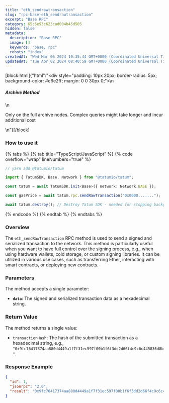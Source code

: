 ```yaml
---
title: "eth_sendrawtransaction"
slug: "rpc-base-eth_sendrawtransaction"
excerpt: "Base RPC"
category: 65c5e93c623cad004b45d505
hidden: false
metadata: 
  description: "Base RPC"
  image: []
  keywords: "base, rpc"
  robots: "index"
createdAt: "Wed Mar 06 2024 10:35:44 GMT+0000 (Coordinated Universal Time)"
updatedAt: "Tue Apr 02 2024 08:40:59 GMT+0000 (Coordinated Universal Time)"
---
```

[block:html]{"html":"<div style=\"padding: 10px 20px; border-radius: 5px; background-color: #e6e2ff; margin: 0 0 30px 0;\">\n  <h5>Archive Method</h5>\n  <p>Only on the full archive nodes. Complex queries might take longer and incur additional cost</p>\n</div>"}[/block]

### How to use it

{% tabs %}
{% tab title="TypeScript/JavaScript" %}
{% code overflow="wrap" lineNumbers="true" %}

```typescript
// yarn add @tatumio/tatum

import { TatumSDK, Base, Network } from "@tatumio/tatum";

const tatum = await TatumSDK.init<Base>({ network: Network.BASE });

const gasPrice = await tatum.rpc.sendRawTransaction("0x0000.......");

await tatum.destroy(); // Destroy Tatum SDK - needed for stopping background jobs
```

{% endcode %}
{% endtab %}
{% endtabs %}

### Overview

The `eth_sendRawTransaction` RPC method is used to send a signed and serialized transaction to the network. This method is particularly useful when you want to have full control over the signing process, e.g., when using hardware wallets, cold storage, or custom signing libraries. It can be utilized in various use cases, such as transferring Ether, interacting with smart contracts, or deploying new contracts.

### Parameters

The method accepts a single parameter:

- **`data`**: The signed and serialized transaction data as a hexadecimal string.

### Return Value

The method returns a single value:

- `transactionHash`: The hash of the submitted transaction as a hexadecimal string, e.g., `"0x9fc76417374aa880d4449a1f7f31ec597f00b1f6f3dd2d66f4c9c6c445836d8b"`.

### Response Example

```json
{
  "id": 1,
  "jsonrpc": "2.0",
  "result": "0x9fc76417374aa880d4449a1f7f31ec597f00b1f6f3dd2d66f4c9c6c445836d8b"
}
```
